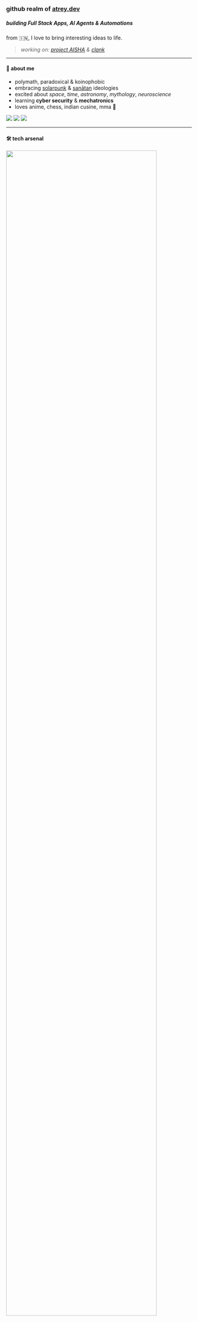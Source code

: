 ### github realm of <a href="https://atrey.dev/">atrey.dev</a>

##### building Full Stack Apps, AI Agents & Automations

from 🇮🇳, I love to bring interesting ideas to life.

> _working on: [project AISHA](https://github.com/AnshumanAtrey/Project-AISHA) & [clank](https://github.com/AnshumanAtrey/clank)_

<hr>

#### 🐧 about me

- polymath, paradoxical & koinophobic
- embracing [solarpunk](https://en.wikipedia.org/wiki/Solarpunk) & [sanātan](https://en.wikipedia.org/wiki/San%C4%81tana_Dharma) ideologies
- excited about _space_, _time_, _astronomy_, _mythology_, _neuroscience_
- learning **cyber security** & **mechatronics**
- loves anime, chess, indian cusine, mma 🥂
<p align="left">
  <a href="https://leetcode.com/u/anshumanatrey/" target="_blank"><img src="https://img.shields.io/badge/LeetCode-%23000000.svg?style=for-the-badge&logo=leetcode&logoColor=white"/></a>
  <a href="https://open.spotify.com/user/31nta2ggatvhtewkqff7k2fkoqgq?si=365ac6ca22904bf9" target="_blank"><img src="https://img.shields.io/badge/Spotify-%23000000.svg?style=for-the-badge&logo=spotify&logoColor=#23d660&backgroundColor=white"/></a>
  <a href="https://www.chess.com/member/anshumanatrey" target="_blank"><img src="https://img.shields.io/badge/Chess.com-%23000000.svg?style=for-the-badge&logo=chess.com&logoColor=%2381b64c"/></a>
</p>

<hr>

#### 🛠️ tech arsenal

<p align="left">
  <img src="https://skillicons.dev/icons?i=webflow,wordpress,figma,html,css,tailwind,js,ts,react,vite,postman,graphql,nodejs,express,nestjs,fastapi,python,java,cpp,mysql,mongodb,redis,solidity,aws,firebase,cloudflare,vercel,github,git,vscode,bash,raspberrypi,arduino,linux,kali&perline=13" style="width:90%;"/>
</p>
